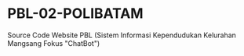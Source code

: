 # PBL-02-POLIBATAM
Source Code Website PBL (Sistem Informasi Kependudukan Kelurahan Mangsang Fokus "ChatBot")
